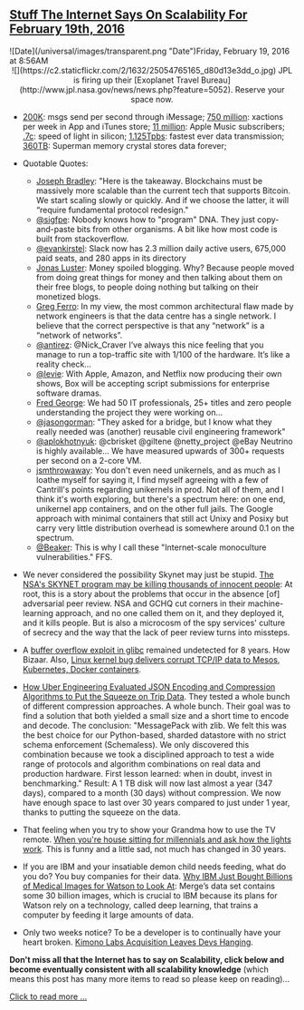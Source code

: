 ## [Stuff The Internet Says On Scalability For February 19th, 2016](/blog/2016/2/19/stuff-the-internet-says-on-scalability-for-february-19th-201.html)

<div class="journal-entry-tag journal-entry-tag-post-title"><span class="posted-on">![Date](/universal/images/transparent.png "Date")Friday, February 19, 2016 at 8:56AM</span></div>

<div class="body">

<div align="center">![](https://c2.staticflickr.com/2/1632/25054765165_d80d13e3dd_o.jpg)  
JPL is firing up their [Exoplanet Travel Bureau](http://www.jpl.nasa.gov/news/news.php?feature=5052). Reserve your space now.</div>

*   [200K](https://daringfireball.net/thetalkshow/2016/02/12/ep-146): msgs send per second through iMessage; [750 million](https://daringfireball.net/thetalkshow/2016/02/12/ep-146): xactions per week in App and iTunes store; [11 million](https://daringfireball.net/thetalkshow/2016/02/12/ep-146): Apple Music subscribers; [.7c](https://vimeo.com/155635184): speed of light in silicon; [1.125Tpbs](http://gizmodo.com/researchers-achieve-fastest-ever-data-transmission-at-b-1758452054): fastest ever data transmission; [360TB](http://www.extremetech.com/extreme/223144-researchers-develop-superman-memory-crystal-that-could-store-360tb-of-data): Superman memory crystal stores data forever;

*   Quotable Quotes:
    *   [Joseph Bradley](https://www.cryptocoinsnews.com/scaling-decentralized-blockchains/): "Here is the takeaway. Blockchains must be massively more scalable than the current tech that supports Bitcoin. We start scaling slowly or quickly. And if we choose the latter, it will “require fundamental protocol redesign."
    *   [@sigfpe](https://twitter.com/sigfpe/status/689929982991175680): Nobody knows how to "program" DNA. They just copy-and-paste bits from other organisms. A bit like how most code is built from stackoverflow.
    *   [@evankirstel](https://twitter.com/evankirstel/status/698335827374505984): Slack now has 2.3 million daily active users, 675,000 paid seats, and 280 apps in its directory
    *   [Jonas Luster](https://www.quora.com/Shouldnt-writers-on-Quora-Facebook-TripAdvisor-get-a-share-of-the-sites-profits-or-funding-since-they-are-essential-for-the-sites-popularity/answer/Jonas-Mikka-Luster): Money spoiled blogging. Why? Because people moved from doing great things for money and then talking about them on their free blogs, to people doing nothing but talking on their monetized blogs. 
    *   [Greg Ferro](http://etherealmind.com/the-data-centre-network-of-networks/): In my view, the most common architectural flaw made by network engineers is that the data centre has a single network. I believe that the correct perspective is that any “network” is a “network of networks”.
    *   [@antirez](https://twitter.com/antirez/status/700252254104846336): @Nick_Craver I’ve always this nice feeling that you manage to run a top-traffic site with 1/100 of the hardware. It’s like a reality check…
    *   [@levie](https://twitter.com/levie/status/698353313452929025): With Apple, Amazon, and Netflix now producing their own shows, Box will be accepting script submissions for enterprise software dramas.
    *   [Fred George](http://www.infoq.com/news/2016/02/not-just-microservices): We had 50 IT professionals, 25+ titles and zero people understanding the project they were working on...
    *   [@jasongorman](https://twitter.com/jasongorman/status/698417616390647809): "They asked for a bridge, but I know what they really needed was (another) reusable civil engineering framework"
    *   [@aplokhotnyuk](https://twitter.com/aplokhotnyuk/status/700347753776463873): @cbrisket @giltene @netty_project @eBay Neutrino is highly available... We have measured upwards of 300+ requests per second on a 2-core VM.
    *   [jsmthrowaway](https://news.ycombinator.com/item?id=11003740): You don't even need unikernels, and as much as I loathe myself for saying it, I find myself agreeing with a few of Cantrill's points regarding unikernels in prod. Not all of them, and I think it's worth exploring, but there's a spectrum here: on one end, unikernel app containers, and on the other full jails. The Google approach with minimal containers that still act Unixy and Posixy but carry very little distribution overhead is somewhere around 0.1 on the spectrum.
    *   [@Beaker](https://twitter.com/beaker/status/699696035350900737): This is why I call these "Internet-scale monoculture vulnerabilities." FFS. 

*   We never considered the possibility Skynet may just be stupid. [The NSA's SKYNET program may be killing thousands of innocent people](https://www.listbox.com/member/archive/247/2016/02/sort/time_rev/page/1/entry/5:71/20160216134233:086C810C-D4DD-11E5-A3F7-0684EF10038B/): At root, this is a story about the problems that occur in the absence [of] adversarial peer review. NSA and GCHQ cut corners in their machine-learning approach, and no one called them on it, and they deployed it, and it kills people. But is also a microcosm of the spy services' culture of secrecy and the way that the lack of peer review turns into missteps.

*   A [buffer overflow exploit in glibc](http://arstechnica.com/security/2016/02/extremely-severe-bug-leaves-dizzying-number-of-apps-and-devices-vulnerable/) remained undetected for 8 years. How Bizaar. Also, [Linux kernel bug delivers corrupt TCP/IP data to Mesos, Kubernetes, Docker containers](https://medium.com/vijay-pandurangan/linux-kernel-bug-delivers-corrupt-tcp-ip-data-to-mesos-kubernetes-docker-containers-4986f88f7a19#.9kesqrtf5).

*   [How Uber Engineering Evaluated JSON Encoding and Compression Algorithms to Put the Squeeze on Trip Data](https://eng.uber.com/trip-data-squeeze). They tested a whole bunch of different compression approaches. A whole bunch. Their goal was to find a solution that both yielded a small size and a short time to encode and decode. The conclusion: "MessagePack with zlib. We felt this was the best choice for our Python-based, sharded datastore with no strict schema enforcement (Schemaless). We only discovered this combination because we took a disciplined approach to test a wide range of protocols and algorithm combinations on real data and production hardware. First lesson learned: when in doubt, invest in benchmarking." Result: A 1 TB disk will now last almost a year (347 days), compared to a month (30 days) without compression. We now have enough space to last over 30 years compared to just under 1 year, thanks to putting the squeeze on the data.

*   That feeling when you try to show your Grandma how to use the TV remote. [When you're house sitting for millennials and ask how the lights work](https://twitter.com/c8ters/status/699701086656077825). This is funny and a little sad, not much has changed in 30 years. 

*   If you are IBM and your insatiable demon child needs feeding, what do you do? You buy companies for their data. [Why IBM Just Bought Billions of Medical Images for Watson to Look At](https://www.technologyreview.com/s/540141/why-ibm-just-bought-billions-of-medical-images-for-watson-to-look-at/): Merge’s data set contains some 30 billion images, which is crucial to IBM because its plans for Watson rely on a technology, called deep learning, that trains a computer by feeding it large amounts of data.

*   Only two weeks notice? To be a developer is to continually have your heart broken. [Kimono Labs Acquisition Leaves Devs Hanging](http://www.programmableweb.com/news/kimono-labs-acquisition-leaves-devs-hanging/2016/02/17).

**Don't miss all that the Internet has to say on Scalability, click below and become eventually consistent with all scalability knowledge** (which means this post has many more items to read so please keep on reading)...

[Click to read more ...](/blog/2016/2/19/stuff-the-internet-says-on-scalability-for-february-19th-201.html)

</div>